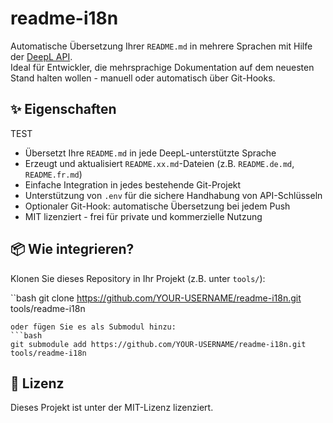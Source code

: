 # readme-i18n

Automatische Übersetzung Ihrer `README.md` in mehrere Sprachen mit Hilfe der [DeepL API](https://www.deepl.com/docs-api/).  
Ideal für Entwickler, die mehrsprachige Dokumentation auf dem neuesten Stand halten wollen - manuell oder automatisch über Git-Hooks.

## ✨ Eigenschaften
TEST
- Übersetzt Ihre `README.md` in jede DeepL-unterstützte Sprache
- Erzeugt und aktualisiert `README.xx.md`-Dateien (z.B. `README.de.md`, `README.fr.md`)
- Einfache Integration in jedes bestehende Git-Projekt
- Unterstützung von `.env` für die sichere Handhabung von API-Schlüsseln
- Optionaler Git-Hook: automatische Übersetzung bei jedem Push
- MIT lizenziert - frei für private und kommerzielle Nutzung

## 📦 Wie integrieren?

Klonen Sie dieses Repository in Ihr Projekt (z.B. unter `tools/`):

``bash
git clone https://github.com/YOUR-USERNAME/readme-i18n.git tools/readme-i18n
```
oder fügen Sie es als Submodul hinzu:
```bash
git submodule add https://github.com/YOUR-USERNAME/readme-i18n.git tools/readme-i18n
```

## 📄 Lizenz

Dieses Projekt ist unter der MIT-Lizenz lizenziert.
